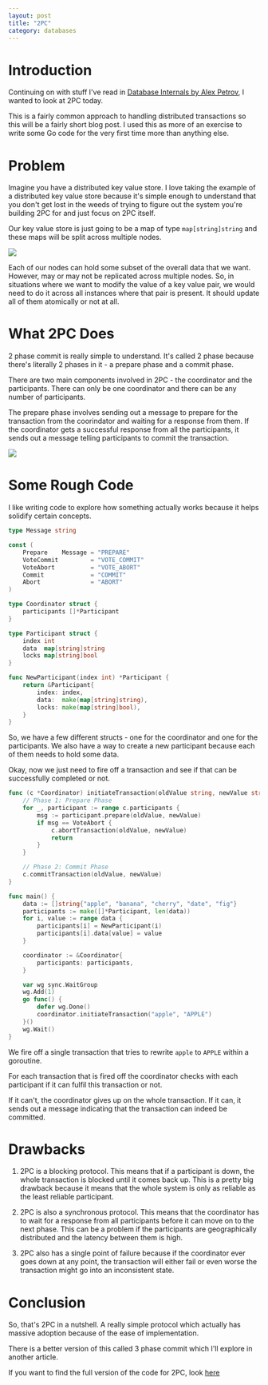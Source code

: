 ```yaml
---
layout: post
title: "2PC"
category: databases
---
```


# Introduction

Continuing on with stuff I've read in [Database Internals by Alex Petrov](https://www.amazon.in/Database-Internals-Deep-Distributed-Systems/dp/B0BQZDBLFT/ref=sr_1_3?crid=14R5IECX72V1F&keywords=database+internals&qid=1694361608&sprefix=database+internals%2Caps%2C235&sr=8-3), I wanted to look at 2PC today.

This is a fairly common approach to handling distributed transactions so this will be a fairly short blog post. I used this as more of an exercise to write some Go code for the very first time more than anything else.

# Problem

Imagine you have a distributed key value store. I love taking the example of a distributed key value store because it's simple enough to understand that you don't get lost in the weeds of trying to figure out the system you're building 2PC for and just focus on 2PC itself.

Our key value store is just going to be a map of type `map[string]string` and these maps will be split across multiple nodes.

![](/assets/img/databases/2PC/overview_2PC.png)

Each of our nodes can hold some subset of the overall data that we want. However, may or may not be replicated across multiple nodes. So, in situations where we want to modify the value of a key value pair, we would need to do it across all instances where that pair is present. It should update all of them atomically or not at all.

# What 2PC Does

2 phase commit is really simple to understand. It's called 2 phase because there's literally 2 phases in it - a prepare phase and a commit phase.

There are two main components involved in 2PC - the coordinator and the participants. There can only be one coordinator and there can be any number of participants.

The prepare phase involves sending out a message to prepare for the transaction from the coorindator and waiting for a response from them. If the coordinator gets a successful response from all the participants, it sends out a message telling participants to commit the transaction.

![](/assets/img/databases/2PC/2PC_transaction.png)

# Some Rough Code

I like writing code to explore how something actually works because it helps solidify certain concepts.

```go
type Message string

const (
	Prepare    Message = "PREPARE"
	VoteCommit         = "VOTE_COMMIT"
	VoteAbort          = "VOTE_ABORT"
	Commit             = "COMMIT"
	Abort              = "ABORT"
)

type Coordinator struct {
	participants []*Participant
}

type Participant struct {
	index int
	data  map[string]string
	locks map[string]bool
}

func NewParticipant(index int) *Participant {
	return &Participant{
		index: index,
		data:  make(map[string]string),
		locks: make(map[string]bool),
	}
}
```

So, we have a few different structs - one for the coordinator and one for the participants. We also have a way to create a new participant because each of them needs to hold some data.

Okay, now we just need to fire off a transaction and see if that can be successfully completed or not.

```go
func (c *Coordinator) initiateTransaction(oldValue string, newValue string) {
	// Phase 1: Prepare Phase
	for _, participant := range c.participants {
		msg := participant.prepare(oldValue, newValue)
		if msg == VoteAbort {
			c.abortTransaction(oldValue, newValue)
			return
		}
	}

	// Phase 2: Commit Phase
	c.commitTransaction(oldValue, newValue)
}

func main() {
	data := []string{"apple", "banana", "cherry", "date", "fig"}
	participants := make([]*Participant, len(data))
	for i, value := range data {
		participants[i] = NewParticipant(i)
		participants[i].data[value] = value
	}

	coordinator := &Coordinator{
		participants: participants,
	}

	var wg sync.WaitGroup
	wg.Add(1)
	go func() {
		defer wg.Done()
		coordinator.initiateTransaction("apple", "APPLE")
	}()
	wg.Wait()
}
```

We fire off a single transaction that tries to rewrite `apple` to `APPLE` within a goroutine.

For each transaction that is fired off the coordinator checks with each participant if it can fulfil this transaction or not.

If it can't, the coordinator gives up on the whole transaction. If it can, it sends out a message indicating that the transaction can indeed be committed.

# Drawbacks

1. 2PC is a blocking protocol. This means that if a participant is down, the whole transaction is blocked until it comes back up. This is a pretty big drawback because it means that the whole system is only as reliable as the least reliable participant.

2. 2PC is also a synchronous protocol. This means that the coordinator has to wait for a response from all participants before it can move on to the next phase. This can be a problem if the participants are geographically distributed and the latency between them is high.

3. 2PC also has a single point of failure because if the coordinator ever goes down at any point, the transaction will either fail or even worse the transaction might go into an inconsistent state.

# Conclusion

So, that's 2PC in a nutshell. A really simple protocol which actually has massive adoption because of the ease of implementation.

There is a better version of this called 3 phase commit which I'll explore in another article.

If you want to find the full version of the code for 2PC, look [here](https://github.com/yrohitha996/Go/tree/master/2pc)
